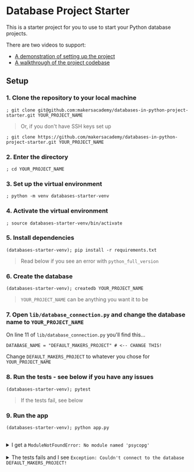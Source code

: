 # Database Project Starter

This is a starter project for you to use to start your Python database projects.

There are two videos to support:

* [A demonstration of setting up the project](https://www.youtube.com/watch?v=KMEt4GgWJXc)
* [A walkthrough of the project codebase](https://youtu.be/KMEt4GgWJXc?t=460)

## Setup

### 1. Clone the repository to your local machine
```
; git clone git@github.com:makersacademy/databases-in-python-project-starter.git YOUR_PROJECT_NAME
```

> Or, if you don't have SSH keys set up
```
; git clone https://github.com/makersacademy/databases-in-python-project-starter.git YOUR_PROJECT_NAME
```

### 2. Enter the directory
```
; cd YOUR_PROJECT_NAME
```

### 3. Set up the virtual environment
```
; python -m venv databases-starter-venv
```

### 4. Activate the virtual environment
```
; source databases-starter-venv/bin/activate 
```


### 5. Install dependencies
```
(databases-starter-venv); pip install -r requirements.txt
```

> Read below if you see an error with `python_full_version`

### 6. Create the database
```
(databases-starter-venv); createdb YOUR_PROJECT_NAME
```

> `YOUR_PROJECT_NAME` can be anything you want it to be

### 7. Open `lib/database_connection.py` and change the database name to `YOUR_PROJECT_NAME`

On line 11 of `lib/database_connection.py` you'll find this...

```
DATABASE_NAME = "DEFAULT_MAKERS_PROJECT" # <-- CHANGE THIS!
```

Change `DEFAULT_MAKERS_PROJECT` to whatever you chose for `YOUR_PROJECT_NAME`

### 8. Run the tests - see below if you have any issues
```
(databases-starter-venv); pytest
```
> If the tests fail, see below

### 9. Run the app
```
(databases-starter-venv); python app.py
```

<br>
<details>
  <summary>I get a <code>ModuleNotFoundError: No module named 'psycopg'</code></summary>
  <br>
If, after activating your <code>venv</code> and installing dependencies, you see this error when running <code>pytest</code>, please deactivate and reactivate your <code>venv</code>. This should solve the problem - if not, contact your coach.
</details>
<br>
<details>
  <summary>The tests fails and I see <code>Exception: Couldn't connect to the database DEFAULT_MAKERS_PROJECT!</code></summary>
  <br>
This error most likely means you need to edit line 11 in <code>lib/database_connection.py</code>. Go there and change <code>"DEFAULT_MAKERS_PROJECT"</code> to the name of the database you created in step 6.
</details>
